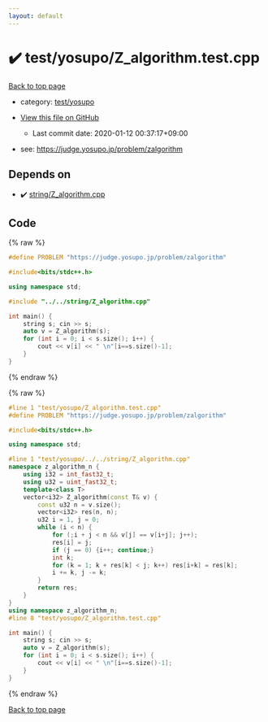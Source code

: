 ```yaml
---
layout: default
---
```


<!-- mathjax config similar to math.stackexchange -->
<script type="text/javascript" async
  src="https://cdnjs.cloudflare.com/ajax/libs/mathjax/2.7.5/MathJax.js?config=TeX-MML-AM_CHTML">
</script>
<script type="text/x-mathjax-config">
  MathJax.Hub.Config({
    TeX: { equationNumbers: { autoNumber: "AMS" }},
    tex2jax: {
      inlineMath: [ ['$','$'] ],
      processEscapes: true
    },
    "HTML-CSS": { matchFontHeight: false },
    displayAlign: "left",
    displayIndent: "2em"
  });
</script>

<script type="text/javascript" src="https://cdnjs.cloudflare.com/ajax/libs/jquery/3.4.1/jquery.min.js"></script>
<script src="https://cdn.jsdelivr.net/npm/jquery-balloon-js@1.1.2/jquery.balloon.min.js" integrity="sha256-ZEYs9VrgAeNuPvs15E39OsyOJaIkXEEt10fzxJ20+2I=" crossorigin="anonymous"></script>
<script type="text/javascript" src="../../../assets/js/copy-button.js"></script>
<link rel="stylesheet" href="../../../assets/css/copy-button.css" />


# :heavy_check_mark: test/yosupo/Z_algorithm.test.cpp

<a href="../../../index.html">Back to top page</a>

* category: <a href="../../../index.html#0b58406058f6619a0f31a172defc0230">test/yosupo</a>
* <a href="{{ site.github.repository_url }}/blob/master/test/yosupo/Z_algorithm.test.cpp">View this file on GitHub</a>
    - Last commit date: 2020-01-12 00:37:17+09:00


* see: <a href="https://judge.yosupo.jp/problem/zalgorithm">https://judge.yosupo.jp/problem/zalgorithm</a>


## Depends on

* :heavy_check_mark: <a href="../../../library/string/Z_algorithm.cpp.html">string/Z_algorithm.cpp</a>


## Code

<a id="unbundled"></a>
{% raw %}
```cpp
#define PROBLEM "https://judge.yosupo.jp/problem/zalgorithm"

#include<bits/stdc++.h>

using namespace std;

#include "../../string/Z_algorithm.cpp"

int main() {
	string s; cin >> s;
	auto v = Z_algorithm(s);
	for (int i = 0; i < s.size(); i++) {
		cout << v[i] << " \n"[i==s.size()-1];
	}
}
```
{% endraw %}

<a id="bundled"></a>
{% raw %}
```cpp
#line 1 "test/yosupo/Z_algorithm.test.cpp"
#define PROBLEM "https://judge.yosupo.jp/problem/zalgorithm"

#include<bits/stdc++.h>

using namespace std;

#line 1 "test/yosupo/../../string/Z_algorithm.cpp"
namespace z_algorithm_n {
	using i32 = int_fast32_t;
	using u32 = uint_fast32_t;
	template<class T>
	vector<i32> Z_algorithm(const T& v) {
		const u32 n = v.size();
		vector<i32> res(n, n);
		u32 i = 1, j = 0;
		while (i < n) {
			for (;i + j < n && v[j] == v[i+j]; j++);
			res[i] = j;
			if (j == 0) {i++; continue;}
			int k;
			for (k = 1; k + res[k] < j; k++) res[i+k] = res[k];
			i += k, j -= k;
		}
		return res;
	}
} 
using namespace z_algorithm_n;
#line 8 "test/yosupo/Z_algorithm.test.cpp"

int main() {
	string s; cin >> s;
	auto v = Z_algorithm(s);
	for (int i = 0; i < s.size(); i++) {
		cout << v[i] << " \n"[i==s.size()-1];
	}
}

```
{% endraw %}

<a href="../../../index.html">Back to top page</a>

